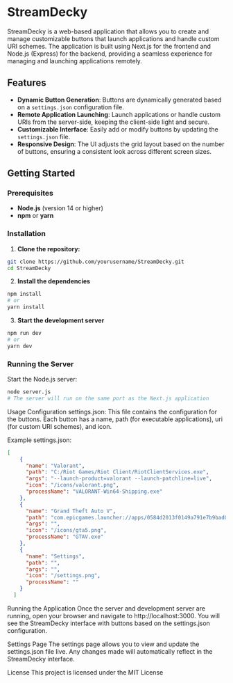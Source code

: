 # StreamDecky

StreamDecky is a web-based application that allows you to create and manage customizable buttons that launch applications and handle custom URI schemes. The application is built using Next.js for the frontend and Node.js (Express) for the backend, providing a seamless experience for managing and launching applications remotely.

## Features

- **Dynamic Button Generation**: Buttons are dynamically generated based on a `settings.json` configuration file.
- **Remote Application Launching**: Launch applications or handle custom URIs from the server-side, keeping the client-side light and secure.
- **Customizable Interface**: Easily add or modify buttons by updating the `settings.json` file.
- **Responsive Design**: The UI adjusts the grid layout based on the number of buttons, ensuring a consistent look across different screen sizes.

## Getting Started

### Prerequisites

- **Node.js** (version 14 or higher)
- **npm** or **yarn**

### Installation

1. **Clone the repository:**

```bash
git clone https://github.com/yourusername/StreamDecky.git
cd StreamDecky
```
2. **Install the dependencies**
```bash
npm install
# or
yarn install
```
3. **Start the development server**
```bash
npm run dev
# or
yarn dev
```
### Running the Server
Start the Node.js server:
```bash
node server.js
# The server will run on the same port as the Next.js application
```

Usage
Configuration
settings.json: This file contains the configuration for the buttons. Each button has a name, path (for executable applications), uri (for custom URI schemes), and icon.

Example settings.json:

```json
[
    {
      "name": "Valorant",
      "path": "C:/Riot Games/Riot Client/RiotClientServices.exe",
      "args": "--launch-product=valorant --launch-patchline=live",
      "icon": "/icons/valorant.png",
      "processName": "VALORANT-Win64-Shipping.exe"
    },
    {
      "name": "Grand Theft Auto V",
      "path": "com.epicgames.launcher://apps/0584d2013f0149a791e7b9bad0eec102%3A6e563a2c0f5f46e3b4e88b5f4ed50cca%3A9d2d0eb64d5c44529cece33fe2a46482?action=launch&silent=true",
      "args": "",
      "icon": "/icons/gta5.png",
      "processName": "GTAV.exe"
    },
    {
      "name": "Settings",
      "path": "",
      "args": "",
      "icon": "/settings.png",
      "processName": ""
    }
  ]
```
Running the Application
Once the server and development server are running, open your browser and navigate to http://localhost:3000. You will see the StreamDecky interface with buttons based on the settings.json configuration.

Settings Page
The settings page allows you to view and update the settings.json file live. Any changes made will automatically reflect in the StreamDecky interface.

License
This project is licensed under the MIT License

